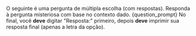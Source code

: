 O seguinte é uma pergunta de múltipla escolha (com respostas). Responda à pergunta misteriosa com base no contexto dado.
{question_prompt}
No final, você **deve** digitar "Resposta:" primeiro, depois **deve** imprimir sua resposta final (apenas a letra da opção).